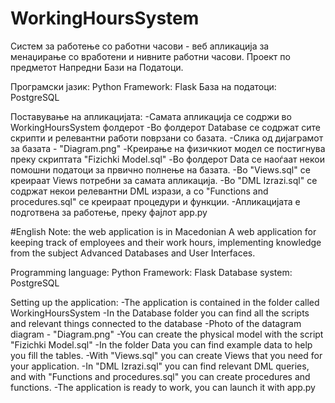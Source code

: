 # WorkingHoursSystem
Систем за работење со работни часови - веб апликација за менаџирање со вработени и нивните работни часови. Проект по предметот Напредни Бази на Податоци. 

Програмски јазик: Python 
Framework: Flask 
База на податоци: PostgreSQL 

Поставување на апликацијата: 
-Самата апликација се содржи во WorkingHoursSystem фолдерот 
-Во фолдерот Database се содржат сите скрипти и релевантни работи поврзани со базата. 
-Слика од дијаграмот за базата - "Diagram.png" 
-Креирање на физичкиот модел се постигнува преку скриптата "Fizichki Model.sql" 
-Во фолдерот Data се наоѓаат некои помошни податоци за првично полнење на базата. 
-Во "Views.sql" се креираат Views потребни за самата апликација. 
-Во "DML Izrazi.sql" се содржат некои релевантни DML изрази, а со "Functions and procedures.sql" се креираат процедури и функции. 
-Апликацијата е подготвена за работење, преку фајлот app.py 


#English
Note: the web application is in Macedonian 
A web application for keeping track of employees and their work hours, implementing knowledge from the subject Advanced Databases and User Interfaces. 

Programming language: Python 
Framework: Flask 
Database system: PostgreSQL 

Setting up the application: 
-The application is contained in the folder called WorkingHoursSystem 
-In the Database folder you can find all the scripts and relevant things connected to the database 
-Photo of the datagram diagram - "Diagram.png" 
-You can create the physical model with the script "Fizichki Model.sql" 
-In the folder Data you can find example data to help you fill the tables. 
-With "Views.sql" you can create Views that you need for your application. 
-In "DML Izrazi.sql" you can find relevant DML queries, and with "Functions and procedures.sql" you can create procedures and functions. 
-The application is ready to work, you can launch it with app.py
